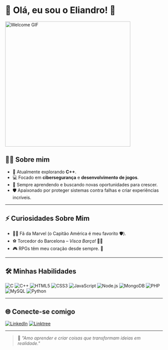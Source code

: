 # 🌟 Olá, eu sou o Eliandro! 🚀

<img src="https://media.giphy.com/media/26tn33aiTi1jkl6H6/giphy.gif" width="400" alt="Welcome GIF">

## 👨‍💻 Sobre mim
- 🚀 Atualmente explorando **C++**.
- 💻 Focado em **cibersegurança** e **desenvolvimento de jogos**.
- 🌱 Sempre aprendendo e buscando novas oportunidades para crescer.
- 🛡️ Apaixonado por proteger sistemas contra falhas e criar experiências incríveis.

---

## ⚡ Curiosidades Sobre Mim
- 🦸‍♂️ Fã da Marvel (o Capitão América é meu favorito 🛡️).
- ⚽ Torcedor do Barcelona – *Visca Barça!* 🔵🔴
- 🎮 RPGs têm meu coração desde sempre. 💜

---

## 🛠️ Minhas Habilidades
![C](https://img.shields.io/badge/-C-A8B9CC?style=for-the-badge&logo=c&logoColor=white)
![C++](https://img.shields.io/badge/-C++-00599C?style=for-the-badge&logo=c%2B%2B&logoColor=white)
![HTML5](https://img.shields.io/badge/-HTML5-E34F26?style=for-the-badge&logo=html5&logoColor=white)
![CSS3](https://img.shields.io/badge/-CSS3-1572B6?style=for-the-badge&logo=css3&logoColor=white)
![JavaScript](https://img.shields.io/badge/-JavaScript-F7DF1E?style=for-the-badge&logo=javascript&logoColor=black)
![Node.js](https://img.shields.io/badge/-Node.js-339933?style=for-the-badge&logo=node.js&logoColor=white)
![MongoDB](https://img.shields.io/badge/-MongoDB-47A248?style=for-the-badge&logo=mongodb&logoColor=white)
![PHP](https://img.shields.io/badge/-PHP-777BB4?style=for-the-badge&logo=php&logoColor=white)
![MySQL](https://img.shields.io/badge/-MySQL-4479A1?style=for-the-badge&logo=mysql&logoColor=white)
![Python](https://img.shields.io/badge/-Python-3776AB?style=for-the-badge&logo=python&logoColor=white)

---

## 🌐 Conecte-se comigo
[![LinkedIn](https://img.shields.io/badge/LinkedIn-0A66C2?style=for-the-badge&logo=linkedin&logoColor=white)](https://www.linkedin.com/in/eliandro-faustino-b37b4a282/) [![Linktree](https://img.shields.io/badge/Linktree-39E09B?style=for-the-badge&logo=linktree&logoColor=white)](https://linktr.ee/eliandrosergio)

---

> 🌟 *"Amo aprender e criar coisas que transformam ideias em realidade."*
